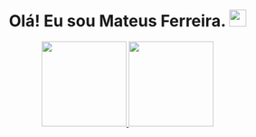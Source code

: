 <h1 align="center">Olá! Eu sou Mateus Ferreira. <img src="https://raw.githubusercontent.com/kaueMarques/kaueMarques/master/hi.gif" height="30px"></h1>

<div align="center">
  <a href="https://github.com/Mateus-53">
  <img height="150em" src="https://github-readme-stats.vercel.app/api?username=Mateus-53&show_icons=true&theme=synthwave&include_all_commits=true&count_private=true"/>
  <img height="150em" src="https://github-readme-stats.vercel.app/api/top-langs/?username=Mateus-53&layout=compact&langs_count=7&theme=synthwave"/>
</div>
